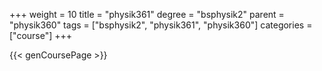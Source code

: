 +++
weight = 10
title = "physik361"
degree = "bsphysik2"
parent = "physik360"
tags = ["bsphysik2", "physik361", "physik360"]
categories = ["course"]
+++

{{< genCoursePage >}}
